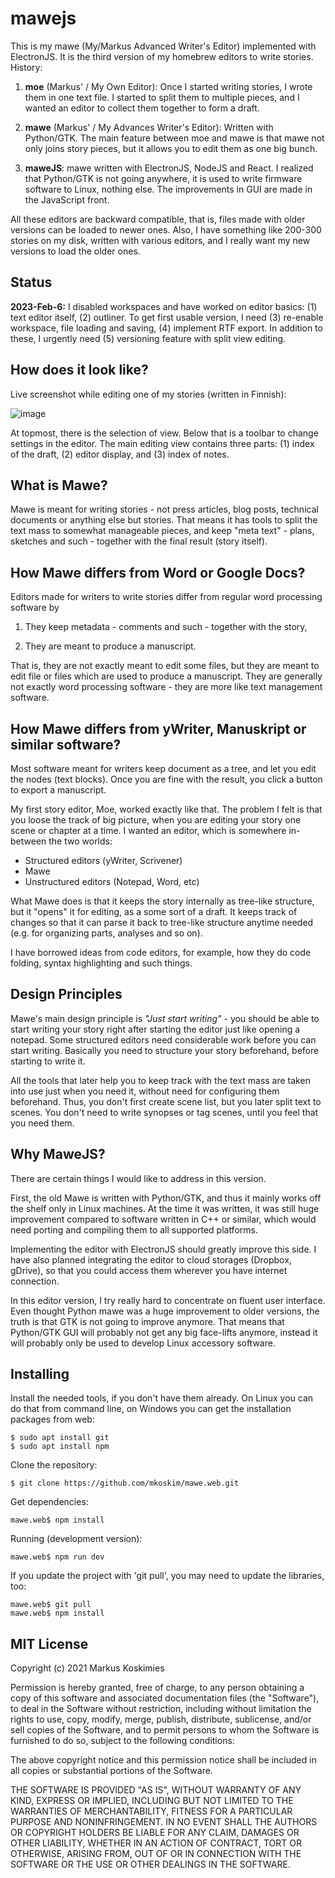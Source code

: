 mawejs
======

This is my mawe (My/Markus Advanced Writer's Editor) implemented with ElectronJS.
It is the third version of my homebrew editors to write stories. History:

1. **moe** (Markus' / My Own Editor): Once I started writing stories, I wrote them in one
   text file. I started to split them to multiple pieces, and I wanted an editor to
   collect them together to form a draft.

2. **mawe** (Markus' / My Advances Writer's Editor): Written with Python/GTK. The main
   feature between moe and mawe is that mawe not only joins story pieces, but it allows you to edit them as one big bunch.

3. **maweJS**: mawe written with ElectronJS, NodeJS and React. I realized that Python/GTK
   is not going anywhere, it is used to write firmware software to Linux, nothing else.
   The improvements in GUI are made in the JavaScript front.

All these editors are backward compatible, that is, files made with older versions can
be loaded to newer ones. Also, I have something like 200-300 stories on my disk, written
with various editors, and I really want my new versions to load the older ones.

## Status

**2023-Feb-6:** I disabled workspaces and have worked on editor basics: (1) text editor
itself, (2) outliner. To get first usable version, I need (3) re-enable workspace, file
loading and saving, (4) implement RTF export. In addition to these, I urgently need
(5) versioning feature with split view editing.

## How does it look like?

Live screenshot while editing one of my stories (written in Finnish):

![image](https://user-images.githubusercontent.com/10298548/218349525-c385016b-f2f3-4605-9601-5fd095345646.png)

At topmost, there is the selection of view. Below that is a toolbar to change settings in
the editor. The main editing view contains three parts: (1) index of the draft, (2)
editor display, and (3) index of notes.

## What is Mawe?

Mawe is meant for writing stories - not press articles, blog posts, technical documents or anything else but stories. That means it has tools to split the text mass to somewhat manageable pieces, and keep "meta text" - plans, sketches and such - together with the final result (story itself).

## How Mawe differs from Word or Google Docs?

Editors made for writers to write stories differ from regular word processing software by

1) They keep metadata - comments and such - together with the story,

2) They are meant to produce a manuscript.

That is, they are not exactly meant to edit some files, but they are meant to edit file or files which are used to produce a manuscript. They are generally not exactly word processing software - they are more like text management software.

## How Mawe differs from yWriter, Manuskript or similar software?

Most software meant for writers keep document as a tree, and let you edit the nodes (text blocks). Once you are fine with the result, you click a button to export a manuscript.

My first story editor, Moe, worked exactly like that. The problem I felt is that you loose the track of big picture, when you are editing your story one scene or chapter at a time. I wanted an editor, which is somewhere in-between the two worlds:

- Structured editors (yWriter, Scrivener)
- Mawe
- Unstructured editors (Notepad, Word, etc)

What Mawe does is that it keeps the story internally as tree-like structure, but it "opens" it for editing, as a some sort of a draft. It keeps track of changes so that it can parse it back to tree-like structure anytime needed (e.g. for organizing parts, analyses and so on).

I have borrowed ideas from code editors, for example, how they do code folding, syntax highlighting and such things.

## Design Principles

Mawe's main design principle is *"Just start writing"* - you should be able to start writing your story right after starting the editor just like opening a notepad. Some structured editors need considerable work before you can start writing. Basically you need to structure your story beforehand, before starting to write it.

All the tools that later help you to keep track with the text mass are taken into use just when you need it, without need for configuring them beforehand. Thus, you don't first create scene list, but you later split text to scenes. You don't need to write synopses or tag scenes, until you feel that you need them.

## Why MaweJS?

There are certain things I would like to address in this version.

First, the old Mawe is written with Python/GTK, and thus it mainly works off the shelf only in Linux machines. At the time it was written, it was still huge improvement compared to software written in C++ or similar, which would need porting and compiling them to all supported platforms.

Implementing the editor with ElectronJS should greatly improve this side. I have also planned integrating the editor to cloud storages (Dropbox, gDrive), so that you could access them wherever you have internet connection.

In this editor version, I try really hard to concentrate on fluent user interface. Even thought Python mawe was a huge improvement to older versions, the truth is that GTK is not going to improve anymore. That means that Python/GTK GUI will probably not get any big face-lifts anymore, instead it will probably only be used to develop Linux accessory software.

## Installing

Install the needed tools, if you don't have them already. On Linux you can do that from command line, on Windows you can get the installation packages from web:

    $ sudo apt install git
    $ sudo apt install npm

Clone the repository:

    $ git clone https://github.com/mkoskim/mawe.web.git

Get dependencies:

    mawe.web$ npm install

Running (development version):

    mawe.web$ npm run dev

If you update the project with 'git pull', you may need to update the libraries, too:

    mawe.web$ git pull
    mawe.web$ npm install

## MIT License

Copyright (c) 2021 Markus Koskimies

Permission is hereby granted, free of charge, to any person obtaining a copy
of this software and associated documentation files (the "Software"), to deal
in the Software without restriction, including without limitation the rights
to use, copy, modify, merge, publish, distribute, sublicense, and/or sell
copies of the Software, and to permit persons to whom the Software is
furnished to do so, subject to the following conditions:

The above copyright notice and this permission notice shall be included in all
copies or substantial portions of the Software.

THE SOFTWARE IS PROVIDED "AS IS", WITHOUT WARRANTY OF ANY KIND, EXPRESS OR
IMPLIED, INCLUDING BUT NOT LIMITED TO THE WARRANTIES OF MERCHANTABILITY,
FITNESS FOR A PARTICULAR PURPOSE AND NONINFRINGEMENT. IN NO EVENT SHALL THE
AUTHORS OR COPYRIGHT HOLDERS BE LIABLE FOR ANY CLAIM, DAMAGES OR OTHER
LIABILITY, WHETHER IN AN ACTION OF CONTRACT, TORT OR OTHERWISE, ARISING FROM,
OUT OF OR IN CONNECTION WITH THE SOFTWARE OR THE USE OR OTHER DEALINGS IN THE
SOFTWARE.
